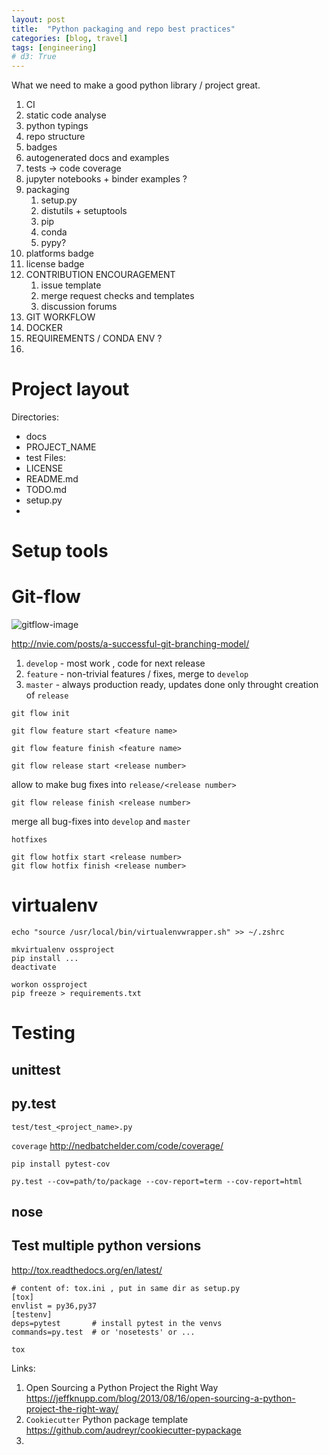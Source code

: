 ```yaml
---
layout: post
title:  "Python packaging and repo best practices"
categories: [blog, travel]
tags: [engineering]
# d3: True
---
```


What we need to make a good python library / project great. 

1. CI
2. static code analyse
3. python typings
4. repo structure
5. badges
6. autogenerated docs and examples
7. tests -> code coverage 
8. jupyter notebooks + binder examples ?
9. packaging 
   1.  setup.py 
   2.  distutils + setuptools 
   3.  pip
   4.  conda 
   5.  pypy? 
10. platforms badge
11. license badge 
12. CONTRIBUTION ENCOURAGEMENT 
    1.  issue template 
    2.  merge request checks and templates
    3.  discussion forums
13. GIT WORKFLOW
14. DOCKER 
15. REQUIREMENTS / CONDA ENV ?
16. 

# Project layout 

Directories:
- docs
- PROJECT_NAME
- test
Files:
- LICENSE
- README.md
- TODO.md
- setup.py
- 

# Setup tools 


# Git-flow 

![gitflow-image]()

http://nvie.com/posts/a-successful-git-branching-model/

1. `develop` - most work , code for next release
2. `feature` - non-trivial features / fixes, merge to `develop`
3. `master` - always production ready, updates done only throught creation of `release`

```
git flow init 
```

```
git flow feature start <feature name>
```

```
git flow feature finish <feature name>
```

```
git flow release start <release number>
```
allow to make bug fixes into `release/<release number>`

```
git flow release finish <release number>
```
merge all bug-fixes into `develop` and `master`

`hotfixes`
```
git flow hotfix start <release number>
git flow hotfix finish <release number>
```

# virtualenv 

```
echo "source /usr/local/bin/virtualenvwrapper.sh" >> ~/.zshrc

mkvirtualenv ossproject
pip install ...
deactivate 

workon ossproject
pip freeze > requirements.txt

```

# Testing 

## unittest

## py.test 

```
test/test_<project_name>.py

```

`coverage`  http://nedbatchelder.com/code/coverage/ 

```
pip install pytest-cov

py.test --cov=path/to/package --cov-report=term --cov-report=html
```


## nose 


## Test multiple python versions 

http://tox.readthedocs.org/en/latest/

```
# content of: tox.ini , put in same dir as setup.py
[tox]
envlist = py36,py37
[testenv]
deps=pytest       # install pytest in the venvs
commands=py.test  # or 'nosetests' or ...
```

```
tox
```



Links:

1. Open Sourcing a Python Project the Right Way https://jeffknupp.com/blog/2013/08/16/open-sourcing-a-python-project-the-right-way/
2. `Cookiecutter` Python package template https://github.com/audreyr/cookiecutter-pypackage
3. 